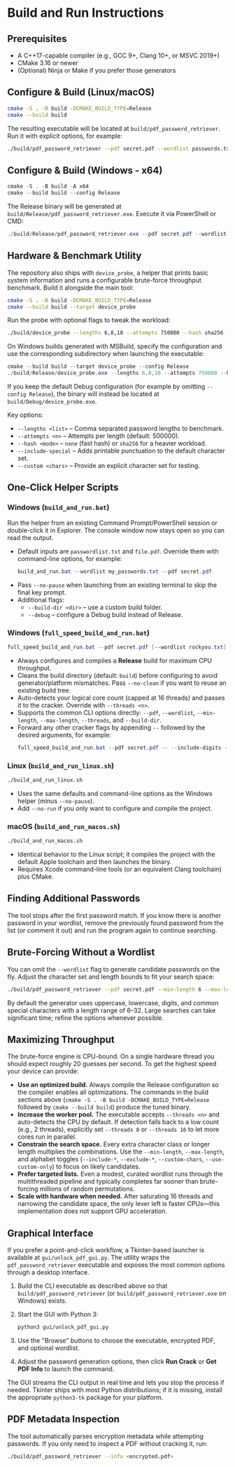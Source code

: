 # Build and Run Instructions

## Prerequisites
- A C++17-capable compiler (e.g., GCC 9+, Clang 10+, or MSVC 2019+)
- CMake 3.16 or newer
- (Optional) Ninja or Make if you prefer those generators

## Configure & Build (Linux/macOS)
```bash
cmake -S . -B build -DCMAKE_BUILD_TYPE=Release
cmake --build build
```
The resulting executable will be located at `build/pdf_password_retriever`. Run it with explicit options, for example:
```bash
./build/pdf_password_retriever --pdf secret.pdf --wordlist passwords.txt
```

## Configure & Build (Windows - x64)
```powershell
cmake -S . -B build -A x64
cmake --build build --config Release
```
The Release binary will be generated at `build/Release/pdf_password_retriever.exe`. Execute it via PowerShell or CMD:
```powershell
./build/Release/pdf_password_retriever.exe --pdf secret.pdf --wordlist passwords.txt
```

## Hardware & Benchmark Utility
The repository also ships with `device_probe`, a helper that prints basic system information and runs a configurable brute-force
throughput benchmark. Build it alongside the main tool:

```bash
cmake -S . -B build -DCMAKE_BUILD_TYPE=Release
cmake --build build --target device_probe
```

Run the probe with optional flags to tweak the workload:

```bash
./build/device_probe --lengths 6,8,10 --attempts 750000 --hash sha256 --include-special
```

On Windows builds generated with MSBuild, specify the configuration and use the corresponding
subdirectory when launching the executable:

```powershell
cmake --build build --target device_probe --config Release
./build/Release/device_probe.exe --lengths 6,8,10 --attempts 750000 --hash sha256 --include-special
```
If you keep the default Debug configuration (for example by omitting `--config Release`), the
binary will instead be located at `build/Debug/device_probe.exe`.

Key options:

- `--lengths <list>` – Comma separated password lengths to benchmark.
- `--attempts <n>` – Attempts per length (default: 500000).
- `--hash <mode>` – `none` (fast hash) or `sha256` for a heavier workload.
- `--include-special` – Adds printable punctuation to the default character set.
- `--custom <chars>` – Provide an explicit character set for testing.

## One-Click Helper Scripts

### Windows (`build_and_run.bat`)
Run the helper from an existing Command Prompt/PowerShell session or double-click it in Explorer. The console window now stays open so you can read the output.

- Default inputs are `passwordlist.txt` and `file.pdf`. Override them with command-line options, for example:
  ```powershell
  build_and_run.bat --wordlist my_passwords.txt --pdf secret.pdf
  ```
- Pass `--no-pause` when launching from an existing terminal to skip the final key prompt.
- Additional flags:
  - `--build-dir <dir>` – use a custom build folder.
  - `--debug` – configure a Debug build instead of Release.

### Windows (`full_speed_build_and_run.bat`)
```powershell
full_speed_build_and_run.bat --pdf secret.pdf [--wordlist rockyou.txt] [--threads 12]
```
- Always configures and compiles a **Release** build for maximum CPU throughput.
- Cleans the build directory (default: `build`) before configuring to avoid generator/platform mismatches. Pass `--no-clean` if you want to reuse an existing build tree.
- Auto-detects your logical core count (capped at 16 threads) and passes it to the cracker. Override with `--threads <n>`.
- Supports the common CLI options directly: `--pdf`, `--wordlist`, `--min-length`, `--max-length`, `--threads`, and `--build-dir`.
- Forward any other cracker flags by appending `--` followed by the desired arguments, for example:
  ```powershell
  full_speed_build_and_run.bat --pdf secret.pdf -- --include-digits --include-lowercase --min-length 6 --max-length 8
  ```

### Linux (`build_and_run_linux.sh`)
```bash
./build_and_run_linux.sh
```
- Uses the same defaults and command-line options as the Windows helper (minus `--no-pause`).
- Add `--no-run` if you only want to configure and compile the project.

### macOS (`build_and_run_macos.sh`)
```bash
./build_and_run_macos.sh
```
- Identical behavior to the Linux script; it compiles the project with the default Apple toolchain and then launches the binary.
- Requires Xcode command-line tools (or an equivalent Clang toolchain) plus CMake.

## Finding Additional Passwords
The tool stops after the first password match. If you know there is another password in your wordlist, remove the previously found password from the list (or comment it out) and run the program again to continue searching.

## Brute-Forcing Without a Wordlist
You can omit the `--wordlist` flag to generate candidate passwords on the fly. Adjust the character set and length bounds to fit your search space:
```bash
./build/pdf_password_retriever --pdf secret.pdf --min-length 6 --max-length 8 --include-digits --include-lowercase
```
By default the generator uses uppercase, lowercase, digits, and common special characters with a length range of 6–32. Large searches can take significant time; refine the options whenever possible.

## Maximizing Throughput
The brute-force engine is CPU-bound. On a single hardware thread you should expect roughly 20 guesses per second. To get the highest speed your device can provide:

- **Use an optimized build.** Always compile the Release configuration so the compiler enables all optimizations. The commands in the build sections above (`cmake -S . -B build -DCMAKE_BUILD_TYPE=Release` followed by `cmake --build build`) produce the tuned binary.
- **Increase the worker pool.** The executable accepts `--threads <n>` and auto-detects the CPU by default. If detection falls back to a low count (e.g., 2 threads), explicitly set `--threads 8` or `--threads 16` to let more cores run in parallel.
- **Constrain the search space.** Every extra character class or longer length multiplies the combinations. Use the `--min-length`, `--max-length`, and alphabet toggles (`--include-*`, `--exclude-*`, `--custom-chars`, `--use-custom-only`) to focus on likely candidates.
- **Prefer targeted lists.** Even a modest, curated wordlist runs through the multithreaded pipeline and typically completes far sooner than brute-forcing millions of random permutations.
- **Scale with hardware when needed.** After saturating 16 threads and narrowing the candidate space, the only lever left is faster CPUs—this implementation does not support GPU acceleration.

## Graphical Interface

If you prefer a point-and-click workflow, a Tkinter-based launcher is available at `gui/unlock_pdf_gui.py`. The utility wraps the
`pdf_password_retriever` executable and exposes the most common options through a desktop interface.

1. Build the CLI executable as described above so that `build/pdf_password_retriever` (or `build/pdf_password_retriever.exe` on
   Windows) exists.
2. Start the GUI with Python 3:

   ```bash
   python3 gui/unlock_pdf_gui.py
   ```

3. Use the "Browse" buttons to choose the executable, encrypted PDF, and optional wordlist.
4. Adjust the password generation options, then click **Run Crack** or **Get PDF Info** to launch the command.

The GUI streams the CLI output in real time and lets you stop the process if needed. Tkinter ships with most Python distributions;
if it is missing, install the appropriate `python3-tk` package for your platform.

## PDF Metadata Inspection
The tool automatically parses encryption metadata while attempting passwords. If you only need to inspect a PDF without cracking it, run:
```bash
./build/pdf_password_retriever --info <encrypted.pdf>
```
